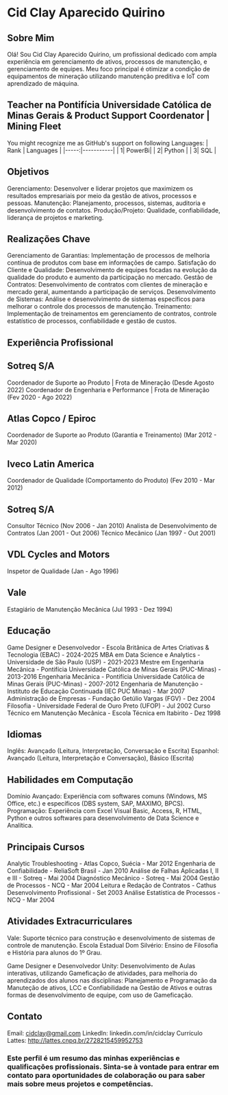 
# Cid Clay Aparecido Quirino

## Sobre Mim
Olá! Sou Cid Clay Aparecido Quirino, um profissional dedicado com ampla experiência em gerenciamento de ativos, processos de manutenção, e gerenciamento de equipes. Meu foco principal é otimizar a condição de equipamentos de mineração utilizando manutenção preditiva e IoT com aprendizado de máquina.

## Teacher na Pontifícia Universidade Católica de Minas Gerais & Product Support Coordenator | Mining Fleet

You might recognize me as GitHub's support on following Languages:
| Rank | Languages |
|-----:|-----------|
|     1| PowerBi|
|     2| Python    |
|     3| SQL       |

## Objetivos

Gerenciamento: Desenvolver e liderar projetos que maximizem os resultados empresariais por meio da gestão de ativos, processos e pessoas.
Manutenção: Planejamento, processos, sistemas, auditoria e desenvolvimento de contatos.
Produção/Projeto: Qualidade, confiabilidade, liderança de projetos e marketing.

## Realizações Chave

Gerenciamento de Garantias: Implementação de processos de melhoria contínua de produtos com base em informações de campo.
Satisfação do Cliente e Qualidade: Desenvolvimento de equipes focadas na evolução da qualidade do produto e aumento da participação no mercado.
Gestão de Contratos: Desenvolvimento de contratos com clientes de mineração e mercado geral, aumentando a participação de serviços.
Desenvolvimento de Sistemas: Análise e desenvolvimento de sistemas específicos para melhorar o controle dos processos de manutenção.
Treinamento: Implementação de treinamentos em gerenciamento de contratos, controle estatístico de processos, confiabilidade e gestão de custos.

## Experiência Profissional

## Sotreq S/A
Coordenador de Suporte ao Produto | Frota de Mineração (Desde Agosto 2022)
Coordenador de Engenharia e Performance | Frota de Mineração (Fev 2020 - Ago 2022)

## Atlas Copco / Epiroc
Coordenador de Suporte ao Produto (Garantia e Treinamento) (Mar 2012 - Mar 2020)

## Iveco Latin America
Coordenador de Qualidade (Comportamento do Produto) (Fev 2010 - Mar 2012)

## Sotreq S/A
Consultor Técnico (Nov 2006 - Jan 2010)
Analista de Desenvolvimento de Contratos (Jan 2001 - Out 2006)
Técnico Mecânico (Jan 1997 - Out 2001)

## VDL Cycles and Motors
Inspetor de Qualidade (Jan - Ago 1996)

## Vale
Estagiário de Manutenção Mecânica (Jul 1993 - Dez 1994)

## Educação
Game Designer e Desenvolvedor - Escola Britânica de Artes Criativas & Tecnologia (EBAC) - 2024-2025
MBA em Data Science e Analytics - Universidade de São Paulo (USP) - 2021-2023
Mestre em Engenharia Mecânica - Pontifícia Universidade Católica de Minas Gerais (PUC-Minas) - 2013-2016
Engenharia Mecânica - Pontifícia Universidade Católica de Minas Gerais (PUC-Minas) - 2007-2012
Engenharia de Manutenção - Instituto de Educação Continuada (IEC PUC Minas) - Mar 2007
Administração de Empresas - Fundação Getúlio Vargas (FGV) - Dez 2004
Filosofia - Universidade Federal de Ouro Preto (UFOP) - Jul 2002
Curso Técnico em Manutenção Mecânica - Escola Técnica em Itabirito - Dez 1998

## Idiomas
Inglês: Avançado (Leitura, Interpretação, Conversação e Escrita)
Espanhol: Avançado (Leitura, Interpretação e Conversação), Básico (Escrita)

## Habilidades em Computação
Domínio Avançado: Experiência com softwares comuns (Windows, MS Office, etc.) e específicos (DBS system, SAP, MAXIMO, BPCS).
Programação: Experiência com Excel Visual Basic, Access, R, HTML, Python e outros softwares para desenvolvimento de Data Science e Analítica.

## Principais Cursos
Analytic Troubleshooting - Atlas Copco, Suécia - Mar 2012
Engenharia de Confiabilidade - ReliaSoft Brasil - Jan 2010
Análise de Falhas Aplicadas I, II e III - Sotreq - Mai 2004
Diagnóstico Mecânico - Sotreq - Mai 2004
Gestão de Processos - NCQ - Mar 2004
Leitura e Redação de Contratos - Cathus Desenvolvimento Profissional - Set 2003
Análise Estatística de Processos - NCQ - Mar 2004

## Atividades Extracurriculares
Vale: Suporte técnico para construção e desenvolvimento de sistemas de controle de manutenção.
Escola Estadual Dom Silvério: Ensino de Filosofia e História para alunos do 1º Grau.

Game Designer e Desenvolvedor Unity: Desenvolvimento de Aulas interativas, utilizando Gameficação de atividades, para melhoria do aprendizados dos alunos nas disciplinas: Planejamento e Programação da Manuteção de ativos, LCC e Confiabilidade na Gestão de Ativos e outras formas de desenvolvimento de equipe, com uso de Gameficação.

## Contato
Email: cidclay@gmail.com
LinkedIn: linkedin.com/in/cidclay
Currículo Lattes: http://lattes.cnpq.br/2728215459952753

### Este perfil é um resumo das minhas experiências e qualificações profissionais. Sinta-se à vontade para entrar em contato para oportunidades de colaboração ou para saber mais sobre meus projetos e competências.
